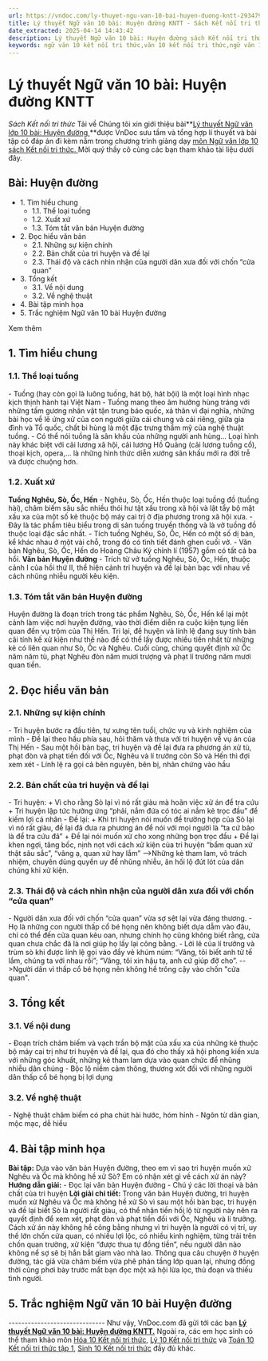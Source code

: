 ```yaml
---
url: https://vndoc.com/ly-thuyet-ngu-van-10-bai-huyen-duong-kntt-293479
title: Lý thuyết Ngữ văn 10 bài: Huyện đường KNTT - Sách Kết nối tri thức - VnDoc.com
date_extracted: 2025-04-14 14:43:42
description: Lý thuyết Ngữ văn 10 bài: Huyện đường sách Kết nối tri thức được VnDoc sưu tầm và giới thiệu  để tham khảo chuẩn bị cho bài giảng học kì mới sắp tới đây của mình.
keywords: ngữ văn 10 kết nối tri thức,văn 10 kết nối tri thức,ngữ văn 10,lý thuyết văn 10 kết nối tri thức,kiến thức trọng tâm môn ngữ văn 10,lý thuyết ngữ văn 10 KNTT,ngữ văn lớp 10,ôn tập lý thuyết văn lớp 10,lý thuyết môn ngữ văn 10,lý thuyết văn 10 KNTT,Lý thuyết môn ngữ văn 10 bài Huyện đường,Huyện đường,trắc nghiệm ngữ văn 10 KNTT
---
```


# Lý thuyết Ngữ văn 10 bài: Huyện đường KNTT
 _Sách Kết nối tri thức_
Tải về
Chúng tôi xin giới thiệu bài**[Lý thuyết Ngữ văn lớp 10 bài: Huyện đường ](<https://vndoc.com/ly-thuyet-ngu-van-10-bai-huyen-duong-kntt-293479>)**được VnDoc sưu tầm và tổng hợp lí thuyết và bài tập có đáp án đi kèm nằm trong chương trình giảng dạy [môn Ngữ văn lớp 10 sách Kết nối tri thức. ](<https://vndoc.com/ngu-van-10-ket-noi-tri-thuc-tap1>)Mời quý thầy cô cùng các bạn tham khảo tài liệu dưới đây.
## Bài: Huyện đường
  * 1\. Tìm hiểu chung
    * 1.1. Thể loại tuồng
    * 1.2. Xuất xứ
    * 1.3. Tóm tắt văn bản Huyện đường
  * 2\. Đọc hiểu văn bản
    * 2.1. Những sự kiện chính
    * 2.2. Bản chất của tri huyện và đề lại 
    * 2.3. Thái độ và cách nhìn nhận của người dân xưa đối với chốn “cửa quan”
  * 3\. Tổng kết
    * 3.1. Về nội dung
    * 3.2. Về nghệ thuật
  * 4\. Bài tập minh họa
  * 5\. Trắc nghiệm Ngữ văn 10 bài Huyện đường

Xem thêm
## **1\. Tìm hiểu chung**
### **1.1. Thể loại tuồng**
\- Tuồng \(hay còn gọi là luông tuồng, hát bộ, hát bội\) là một loại hình nhạc kịch thịnh hành tại Việt Nam
\- Tuồng mang theo âm hưởng hùng tráng với những tấm gương nhân vật tận trung báo quốc, xả thân vì đại nghĩa, những bài học về lẽ ứng xử của con người giữa cái chung và cái riêng, giữa gia đình và Tổ quốc, chất bi hùng là một đặc trưng thẩm mỹ của nghệ thuật tuồng.
\- Có thể nói tuồng là sân khấu của những người anh hùng... Loại hình này khác biệt với cải lương xã hội, cải lương Hồ Quảng \(cải lương tuồng cổ\), thoại kịch, opera,... là những hình thức diễn xướng sân khấu mới ra đời trễ và được chuộng hơn.
### **1.2. Xuất xứ**
**Tuồng Nghêu, Sò, Ốc, Hến**
\- Nghêu, Sò, Ốc, Hến thuộc loại tuồng đồ \(tuồng hài\), châm biếm sâu sắc nhiều thói hư tật xấu trong xã hội và lật tẩy bộ mặt xấu xa của một số kẻ thuộc bộ máy cai trị ở địa phương trong xã hội xưa.
\- Đây là tác phẩm tiêu biểu trong di sản tuồng truyền thống và là vở tuồng đồ thuộc loại đặc sắc nhất.
\- Tích tuồng Nghêu, Sò, Ốc, Hến có một số dị bản, kể khác nhau ở một vài chỗ, trong đó có tình tiết đánh ghen cuối vở.
\- Văn bản Nghêu, Sò, Ốc, Hến do Hoàng Châu Ký chỉnh lí \(1957\) gồm có tất cả ba hồi.
**Văn bản Huyện đường**
\- Trích từ vở tuồng Nghêu, Sò, Ốc, Hến, thuộc cảnh I của hồi thứ II, thể hiện cảnh tri huyện và đề lại bàn bạc với nhau về cách nhũng nhiễu người kêu kiện.
### **1.3. Tóm tắt văn bản Huyện đường**
Huyện đường là đoạn trích trong tác phẩm Nghêu, Sò, Ốc, Hến kể lại một cảnh làm việc nơi huyện đường, vào thời điểm diễn ra cuộc kiện tụng liên quan đến vụ trộm của Thị Hến. Tri lại, đề huyện và lính lệ đang suy tính bàn cãi tính kế xử kiện như thế nào để có thể lấy được nhiều tiền nhất từ những kẻ có liên quan như Sò, Ốc và Nghêu. Cuối cùng, chúng quyết định xử Ốc năm năm tù, phạt Nghêu đòn năm mươi trượng và phạt lí trưởng năm mươi quan tiền.
## **2\. Đọc hiểu văn bản**
### **2.1. Những sự kiện chính**
\- Tri huyện bước ra đầu tiên, tự xưng tên tuổi, chức vụ và kinh nghiệm của mình
\- Đề lại theo hầu phía sau, hỏi thăm và thưa với tri huyện về vụ án của Thị Hến
\- Sau một hồi bàn bạc, tri huyện và đề lại đưa ra phương án xử tù, phạt đòn và phạt tiền đối với Ốc, Nghêu và lí trưởng còn Sò và Hến thì đợi xem xét
\- Lính lệ ra gọi cả bên nguyên, bên bị, nhân chứng vào hầu
### **2.2. Bản chất của tri huyện và đề lại**
\- Tri huyện:
\+ Vì cho rằng Sò lại vì nó rất giàu mà hoãn việc xử án để tra cứu
\+ Tri huyện lập tức hưởng ứng “phải, nắm đứa có tóc ai nắm kẻ trọc đầu” để kiếm lợi cá nhân
\- Đề lại:
\+ Khi tri huyện nói muốn để trường hợp của Sò lại vì nó rất giàu, đề lại đã đưa ra phương án để nói với mọi người là “ta cứ bảo là để tra cứu đã”
\+ Đề lại nói muốn xử cho xong những bọn trọc đầu
\+ Đề lại khen ngợi, tâng bốc, nịnh nọt với cách xử kiện của tri huyện “bẩm quan xử thật sâu sắc”, “vâng ạ, quan xử hay lắm”
\-->Những kẻ tham lam, vô trách nhiệm, chuyên dùng quyền uy để nhũng nhiễu, ăn hối lộ đút lót của dân chúng khi xử kiện.
### **2.3. Thái độ và cách nhìn nhận của người dân xưa đối với chốn “cửa quan”**
\- Người dân xưa đối với chốn “cửa quan” vừa sợ sệt lại vừa đáng thương.
\- Họ là những con người thấp cổ bé họng nên không biết dựa dẫm vào đâu, chỉ có thể đến cửa quan kêu oan, nhưng chính họ cũng không biết rằng, cửa quan chưa chắc đã là nơi giúp họ lấy lại công bằng.
\- Lời lẽ của lí trưởng và trùm sò khi được lính lệ gọi vào đầy vẻ khúm núm: “Vâng, tôi biết anh tử tế lắm, chúng ta với nhau rồi”; “Vâng, tôi xin hậu tạ, anh cứ giúp đỡ cho”.
\-->Người dân vì thấp cổ bé họng nên không hề trông cậy vào chốn "cửa quan".
## **3\. Tổng kết**
### **3.1. Về nội dung**
\- Đoạn trích châm biếm và vạch trần bộ mặt của xấu xa của những kẻ thuộc bộ máy cai trị như tri huyện và đề lại, qua đó cho thấy xã hội phong kiến xưa với những góc khuất, những kẻ tham lam dựa vào quan chức để nhũng nhiễu dân chúng
\- Bộc lộ niềm cảm thông, thương xót đối với những người dân thấp cổ bé họng bị lợi dụng
### **3.2. Về nghệ thuật**
\- Nghệ thuật châm biếm có pha chút hài hước, hóm hỉnh
\- Ngôn từ dân gian, mộc mạc, dễ hiểu
## **4\. Bài tập minh họa**
**Bài tập:** Dựa vào văn bản Huyện đường, theo em vì sao tri huyện muốn xử Nghêu và Ốc mà không hề xử Sò? Em có nhận xét gì về cách xử án này?
**Hướng dẫn giải:**
\- Đọc lại văn bản Huyện đường
\- Chú ý các lời thoại và bản chất của tri huyện
**Lời giải chi tiết:**
Trong văn bản Huyện đường, tri huyện muốn xử Nghêu và Ốc mà không hề xử Sò vì sau một hồi bàn bạc, tri huyện và đề lại biết Sò là người rất giàu, có thể nhận tiền hối lộ từ người này nên ra quyết định để xem xét, phạt đòn và phạt tiền đối với Ốc, Nghêu và lí trưởng. Cách xử án này không hề công bằng nhưng vì tri huyện là người có vị trí, uy thế lớn chốn cửa quan, có nhiều lợi lộc, có nhiều kinh nghiệm, từng trải trên chốn quan trường, xử kiện “được thua tự đồng tiền”, nếu người dân nào không nể sợ sẽ bị hắn bắt giam vào nhà lao. Thông qua câu chuyện ở huyện đường, tác giả vừa châm biếm vừa phê phán tầng lớp quan lại, nhưng đồng thời cũng phơi bày trước mắt bạn đọc một xã hội lừa lọc, thủ đoạn và thiếu tình người.
## 5\. Trắc nghiệm Ngữ văn 10 bài Huyện đường
 _\------------------------------_
Như vậy, VnDoc.com đã gửi tới các bạn **[Lý thuyết Ngữ văn 10 bài: Huyện đường KNTT.](<https://vndoc.com/ly-thuyet-ngu-van-10-bai-huyen-duong-kntt-293479>)** Ngoài ra, các em học sinh có thể tham khảo môn [Hóa 10 Kết nối tri thức](<https://vndoc.com/hoa-10-ket-noi-tri-thuc>), [Lý 10 Kết nối tri thức](<https://vndoc.com/vat-ly-10-ket-noi-tri-thuc>) và [Toán 10 Kết nối tri thức tập 1](<https://vndoc.com/toan-10-ket-noi-tri-thuc-tap1>), [Sinh 10 Kết nối tri thức](<https://vndoc.com/sinh-hoc-10-ket-noi-tri-thuc>) đầy đủ khác.
